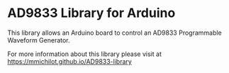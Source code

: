 # AD9833 Library for Arduino

This library allows an Arduino board to control an AD9833 Programmable Waveform Generator.

For more information about this library please visit at
https://mmichilot.github.io/AD9833-library
